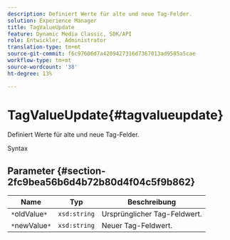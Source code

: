 ```yaml
---
description: Definiert Werte für alte und neue Tag-Felder.
solution: Experience Manager
title: TagValueUpdate
feature: Dynamic Media Classic, SDK/API
role: Entwickler, Administrator
translation-type: tm+mt
source-git-commit: f6c97606d7a4209427316d7367013ad9585a5cae
workflow-type: tm+mt
source-wordcount: '38'
ht-degree: 13%

---
```



# TagValueUpdate{#tagvalueupdate}

Definiert Werte für alte und neue Tag-Felder.

Syntax

## Parameter {#section-2fc9bea56b6d4b72b80d4f04c5f9b862}

| Name | Typ | Beschreibung |
|---|---|---|
| `*`oldValue`*` | `xsd:string` | Ursprünglicher Tag-Feldwert. |
| `*`newValue`*` | `xsd:string` | Neuer Tag-Feldwert. |

